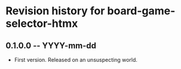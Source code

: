 # Revision history for board-game-selector-htmx

## 0.1.0.0 -- YYYY-mm-dd

* First version. Released on an unsuspecting world.
